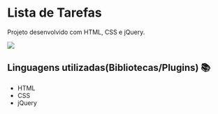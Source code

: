 # Lista de Tarefas

Projeto desenvolvido com HTML, CSS e jQuery.

![](https://user-images.githubusercontent.com/80080887/229156098-90bec466-6228-4107-9f23-2f1fa2dfd930.png)

## Linguagens utilizadas(Bibliotecas/Plugins) :books:

- HTML
- CSS
- jQuery
